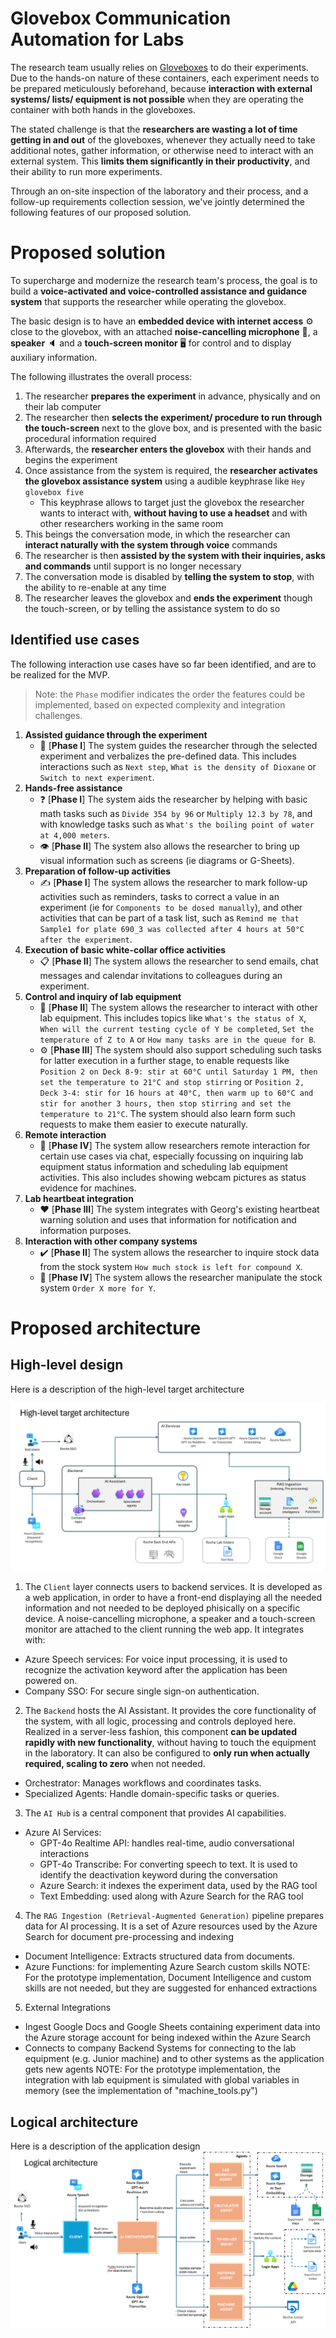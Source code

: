 # Glovebox Communication Automation for Labs 

The research team usually relies on [Gloveboxes](https://en.wikipedia.org/wiki/Glovebox) to do their experiments. Due to the hands-on nature of these containers, each experiment needs to be prepared meticulously beforehand, because **interaction with external systems/ lists/ equipment is not possible** when they are operating the container with both hands in the gloveboxes.

The stated challenge is that the **researchers are wasting a lot of time getting in and out** of the gloveboxes, whenever they actually need to take additional notes, gather information, or otherwise need to interact with an external system. This **limits them significantly in their productivity**, and their ability to run more experiments.

Through an on-site inspection of the laboratory and their process, and a follow-up requirements collection session, we've jointly determined the following features of our proposed solution.

# Proposed solution

To supercharge and modernize the research team's process, the goal is to build a **voice-activated and voice-controlled assistance and guidance system** that supports the researcher while operating the glovebox.

The basic design is to have an **embedded device with internet access** :gear: close to the glovebox, with an attached **noise-cancelling microphone** :microphone:, a **speaker** :speaker: and a **touch-screen monitor** :desktop_computer: for control and to display auxiliary information.

The following illustrates the overall process:

1. The researcher **prepares the experiment** in advance, physically and on their lab computer
1. The researcher then **selects the experiment/ procedure to run through the touch-screen** next to the glove box, and is presented with the basic procedural information required
1. Afterwards, the **researcher enters the glovebox** with their hands and begins the experiment
1. Once assistance from the system is required, the **researcher activates the glovebox assistance system** using a audible keyphrase like `Hey glovebox five`
	- This keyphrase allows to target just the glovebox the researcher wants to interact with, **without having to use a headset** and with other researchers working in the same room
1. This beings the conversation mode, in which the researcher can **interact naturally with the system through voice** commands
1. The researcher is then **assisted by the system with their inquiries, asks and commands** until support is no longer necessary
1. The conversation mode is disabled by **telling the system to stop**, with the ability to re-enable at any time
1. The researcher leaves the glovebox and **ends the experiment** though the touch-screen, or by telling the assistance system to do so

## Identified use cases

The following interaction use cases have so far been identified, and are to be realized for the MVP.

> Note: the `Phase` modifier indicates the order the features could be implemented, based on expected complexity and integration challenges.

1. **Assisted guidance through the experiment**
	- :speech_balloon: [**Phase I**] The system guides the researcher through the selected experiment and verbalizes the pre-defined data. This includes interactions such as `Next step`, `What is the density of Dioxane` or `Switch to next experiment`.
1. **Hands-free assistance**
	- :question: [**Phase I**] The system aids the researcher by helping with basic math tasks such as `Divide 354 by 96` or `Multiply 12.3 by 78`, and with knowledge tasks such as `What's the boiling point of water at 4,000 meters`.
	- :eye: [**Phase II**] The system also allows the researcher to bring up visual information such as screens (ie diagrams or G-Sheets).
1. **Preparation of follow-up activities**
	- :writing_hand: [**Phase I**] The system allows the researcher to mark follow-up activities such as reminders, tasks to correct a value in an experiment (ie for `Components to be dosed manually`), and other activities that can be part of a task list, such as `Remind me that Sample1 for plate 690_3 was collected after 4 hours at 50°C after the experiment`.
1. **Execution of basic white-collar office activities**
	- :clipboard: [**Phase II**] The system allows the researcher to send emails, chat messages and calendar invitations to colleagues during an experiment.
1. **Control and inquiry of lab equipment**
	- :test_tube: [**Phase II**] The system allows the researcher to interact with other lab equipment. This includes topics like `What's the status of X`, `When will the current testing cycle of Y be completed`, `Set the temperature of Z to A` or `How many tasks are in the queue for B`.
	- :gear: [**Phase III**] The system should also support scheduling such tasks for latter execution in a further stage, to enable requests like `Position 2 on Deck 8-9: stir at 60°C until Saturday 1 PM, then set the temperature to 21°C and stop stirring` or `Position 2, Deck 3-4: stir for 16 hours at 40°C, then warm up to 60°C and stir for another 3 hours, then stop stirring and set the temperature to 21°C`. The system should also learn form such requests to make them easier to execute naturally.
1. **Remote interaction**
	- :satellite: [**Phase IV**] The system allow researchers remote interaction for certain use cases via chat, especially focussing on inquiring lab equipment status information and scheduling lab equipment activities. This also includes showing webcam pictures as status evidence for machines.
1. **Lab heartbeat integration**
	- :heart: [**Phase III**] The system integrates with Georg's existing heartbeat warning solution and uses that information for notification and information purposes.
1. **Interaction with other company systems**
	- :heavy_check_mark: [**Phase II**] The system allows the researcher to inquire stock data from the stock system `How much stock is left for compound X`.
	- :shopping_cart: [**Phase IV**] The system allows the researcher manipulate the stock system `Order X more for Y`.

# Proposed architecture

## High-level design
Here is a description of the high-level target architecture

![alt text](docs/hld.png)

1. The `Client` layer connects users to backend services. It is developed as a web application, in order to have a front-end displaying all the needed information and not needed to be deployed phisically on a specific device.
A noise-cancelling microphone, a speaker and a touch-screen monitor are attached to the client running the web app. It integrates with:
- Azure Speech services: For voice input processing, it is used to recognize the activation keyword after the application has been powered on.
- Company SSO: For secure single sign-on authentication.

2. The `Backend` hosts the AI Assistant. It provides the core functionality of the system, with all logic, processing and controls deployed here. Realized in a server-less fashion, this component **can be updated rapidly with new functionality**, without having to touch the equipment in the laboratory. It can also be configured to **only run when actually required, scaling to zero** when not needed.
- Orchestrator: Manages workflows and coordinates tasks.
- Specialized Agents: Handle domain-specific tasks or queries.

3. The `AI Hub` is a central component that provides AI capabilities. 
- Azure AI Services:
	- GPT-4o Realtime API: handles real-time, audio conversational interactions
	- GPT-4o Transcribe: For converting speech to text. It is used to identify the deactivation keyword during the conversation
	- Azure Search: it indexes the experiment data, used by the RAG tool
	- Text Embedding: used along with Azure Search for the RAG tool

4. The `RAG Ingestion (Retrieval-Augmented Generation)` pipeline prepares data for AI processing. It is a set of Azure resources used by the Azure Search for document pre-processing and indexing
- Document Intelligence: Extracts structured data from documents.
- Azure Functions: for implementing Azure Search custom skills
NOTE: For the prototype implementation, Document Intelligence and custom skills are not needed, but they are suggested for enhanced extractions


5. External Integrations
- Ingest Google Docs and Google Sheets containing experiment data into the Azure storage account for being indexed within the Azure Search
- Connects to company Backend Systems for connecting to the lab equipment (e.g. Junior machine) and to other systems as the application gets new agents
NOTE: For the prototype implementation, the integration with lab equipment is simulated with global variables in memory (see the implementation of "machine_tools.py")

## Logical architecture

Here is a description of the application design
![alt text](docs/application_design.png)